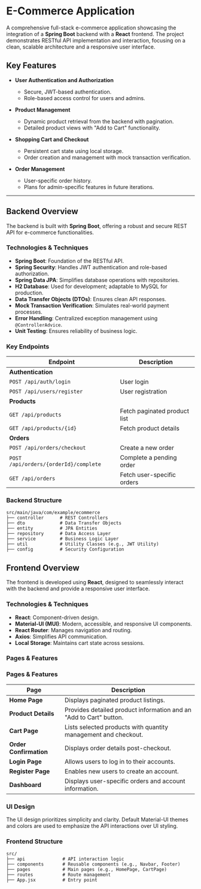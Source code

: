 # E-Commerce Application

A comprehensive full-stack e-commerce application showcasing the integration of a **Spring Boot** backend with a **React** frontend. The project demonstrates RESTful API implementation and interaction, focusing on a clean, scalable architecture and a responsive user interface.

<!-- ## Application Demo

### GIF Demo
![Demo GIF](./demo/demo.gif)

### Screenshots

#### Home Page
![Home Page](./demo/home-page.png)

#### Product Details Page
![Product Details](./demo/product-details.png)

#### Cart Page
![Cart Page](./demo/cart-page.png)

#### Order Confirmation Page
![Order Confirmation](./demo/order-confirmation.png) -->


## Key Features

- **User Authentication and Authorization**
  - Secure, JWT-based authentication.
  - Role-based access control for users and admins.
  
- **Product Management**
  - Dynamic product retrieval from the backend with pagination.
  - Detailed product views with "Add to Cart" functionality.

- **Shopping Cart and Checkout**
  - Persistent cart state using local storage.
  - Order creation and management with mock transaction verification.

- **Order Management**
  - User-specific order history.
  - Plans for admin-specific features in future iterations.

---

## Backend Overview

The backend is built with **Spring Boot**, offering a robust and secure REST API for e-commerce functionalities.

### Technologies & Techniques

- **Spring Boot**: Foundation of the RESTful API.
- **Spring Security**: Handles JWT authentication and role-based authorization.
- **Spring Data JPA**: Simplifies database operations with repositories.
- **H2 Database**: Used for development; adaptable to MySQL for production.
- **Data Transfer Objects (DTOs)**: Ensures clean API responses.
- **Mock Transaction Verification**: Simulates real-world payment processes.
- **Error Handling**: Centralized exception management using `@ControllerAdvice`.
- **Unit Testing**: Ensures reliability of business logic.

### Key Endpoints

| Endpoint                     | Description                          |
|-------------------------------|--------------------------------------|
| **Authentication**            |                                      |
| `POST /api/auth/login`        | User login                          |
| `POST /api/users/register`    | User registration                   |
| **Products**                  |                                      |
| `GET /api/products`           | Fetch paginated product list        |
| `GET /api/products/{id}`      | Fetch product details               |
| **Orders**                    |                                      |
| `POST /api/orders/checkout`   | Create a new order                  |
| `POST /api/orders/{orderId}/complete` | Complete a pending order     |
| `GET /api/orders`             | Fetch user-specific orders          |

### Backend Structure

```plaintext
src/main/java/com/example/ecommerce
├── controller      # REST Controllers
├── dto             # Data Transfer Objects
├── entity          # JPA Entities
├── repository      # Data Access Layer
├── service         # Business Logic Layer
├── util            # Utility Classes (e.g., JWT Utility)
├── config          # Security Configuration
```

## Frontend Overview

The frontend is developed using **React**, designed to seamlessly interact with the backend and provide a responsive user interface.

### Technologies & Techniques

- **React**: Component-driven design.
- **Material-UI (MUI)**: Modern, accessible, and responsive UI components.
- **React Router**: Manages navigation and routing.
- **Axios**: Simplifies API communication.
- **Local Storage**: Maintains cart state across sessions.

### Pages & Features

### Pages & Features

| Page                  | Description                                                                |
|-----------------------|----------------------------------------------------------------------------|
| **Home Page**         | Displays paginated product listings.                                      |
| **Product Details**   | Provides detailed product information and an "Add to Cart" button.        |
| **Cart Page**         | Lists selected products with quantity management and checkout.            |
| **Order Confirmation**| Displays order details post-checkout.                                     |
| **Login Page**        | Allows users to log in to their accounts.                                 |
| **Register Page**     | Enables new users to create an account.                                   |
| **Dashboard**         | Displays user-specific orders and account information.                   |


### UI Design

The UI design prioritizes simplicity and clarity. Default Material-UI themes and colors are used to emphasize the API interactions over UI styling.

### Frontend Structure

```plaintext
src/
├── api              # API interaction logic
├── components       # Reusable components (e.g., Navbar, Footer)
├── pages            # Main pages (e.g., HomePage, CartPage)
├── routes           # Route management
├── App.jsx          # Entry point
```
